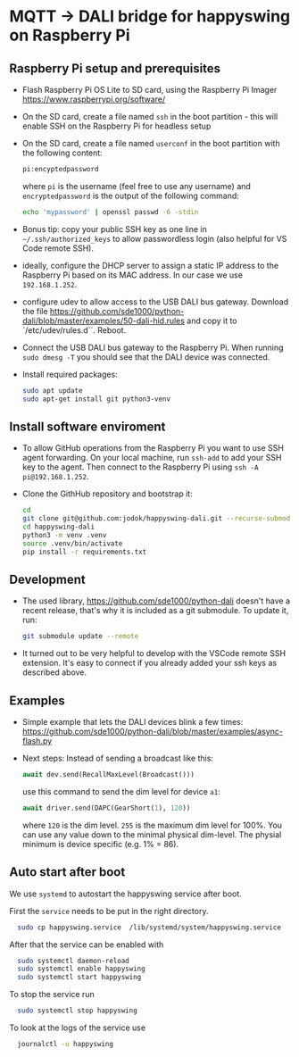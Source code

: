 # MQTT -> DALI bridge for happyswing on Raspberry Pi

## Raspberry Pi setup and prerequisites

- Flash Raspberry Pi OS Lite to SD card, using the Raspberry Pi Imager
  <https://www.raspberrypi.org/software/>

- On the SD card, create a file named `ssh` in the boot partition - this will
  enable SSH on the Raspberry Pi for headless setup

- On the SD card, create a file named `userconf` in the boot partition with the
  following content:

  ```bash
  pi:encyptedpassword
  ```

  where `pi` is the username (feel free to use any username) and
  `encryptedpassword` is the output of the following command:

  ```bash
  echo 'mypassword' | openssl passwd -6 -stdin
  ```

- Bonus tip: copy your public SSH key as one line in `~/.ssh/authorized_keys` to
  allow passwordless login (also helpful for VS Code remote SSH).

- ideally, configure the DHCP server to assign a static IP address to the
  Raspberry Pi based on its MAC address. In our case we use `192.168.1.252`.

- configure udev to allow access to the USB DALI bus gateway. Download the file
  <https://github.com/sde1000/python-dali/blob/master/examples/50-dali-hid.rules>
  and copy it to `/etc/udev/rules.d``. Reboot.

- Connect the USB DALI bus gateway to the Raspberry Pi. When running `sudo dmesg -T`
  you should see that the DALI device was connected.

- Install required packages:

  ```bash
  sudo apt update
  sudo apt-get install git python3-venv
  ```

## Install software enviroment

- To allow GitHub operations from the Raspberry Pi you want to use SSH agent
  forwarding. On your local machine, run `ssh-add` to add your SSH key to the
  agent. Then connect to the Raspberry Pi using `ssh -A pi@192.168.1.252`.

- Clone the GithHub repository and bootstrap it:

  ```bash
  cd
  git clone git@github.com:jodok/happyswing-dali.git --recurse-submodules
  cd happyswing-dali
  python3 -m venv .venv
  source .venv/bin/activate
  pip install -r requirements.txt
  ```

## Development

- The used library, <https://github.com/sde1000/python-dali> doesn't have a
  recent release, that's why it is included as a git submodule. To update it,
  run:

  ```bash
  git submodule update --remote
  ```

- It turned out to be very helpful to develop with the VSCode remote SSH
  extension. It's easy to connect if you already added your ssh keys as
  described above.

## Examples

- Simple example that lets the DALI devices blink a few times:
  <https://github.com/sde1000/python-dali/blob/master/examples/async-flash.py>

- Next steps: Instead of sending a broadcast like this:

  ```python
  await dev.send(RecallMaxLevel(Broadcast()))
  ```

  use this command to send the dim level for device `a1`:

  ```python
  await driver.send(DAPC(GearShort(1), 120))
  ```

  where `120` is the dim level. `255` is the maximum dim level for 100%.
  You can use any value down to the minimal physical dim-level. The
  physial minimum is device specific (e.g. 1% = 86).


## Auto start after boot

We use `systemd` to autostart the happyswing service after boot. 

First the `service` needs to be put in the right directory. 

```bash 
  sudo cp happyswing.service  /lib/systemd/system/happyswing.service
```

After that the service can be enabled with 

```bash 
  sudo systemctl daemon-reload
  sudo systemctl enable happyswing
  sudo systemctl start happyswing
```

To stop the service run 

```bash 
  sudo systemctl stop happyswing
```


To look at the logs of the service use 

```bash 
  journalctl -u happyswing
```




